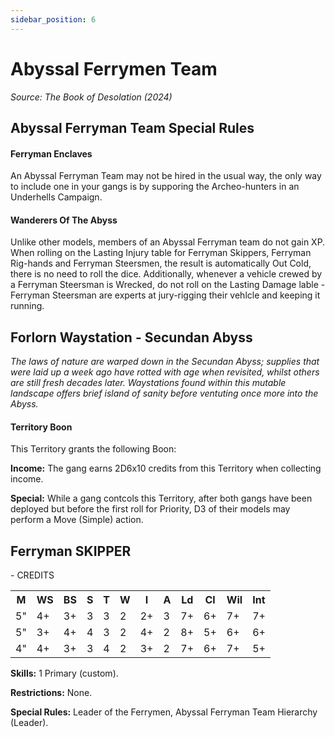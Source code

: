 ```yaml
---
sidebar_position: 6
---
```


# Abyssal Ferrymen Team
_Source: The Book of Desolation (2024)_

Abyssal Ferryman Team Special Rules[​](#abyssal-ferryman-team-special-rules "Direct link to Abyssal Ferryman Team Special Rules")
------------------------------------------------------

#### Ferryman Enclaves[​](#ferryman-enclaves "Direct link to Ferryman Enclaves") 
An Abyssal Ferryman Team may not be hired in the usual way, the only way to include one in your gangs is by supporing the Archeo-hunters in an Underhells Campaign. 

#### Wanderers Of The Abyss[​](#wanderers-of-the-abyss "Direct link to Wanderers Of The Abyss") 
Unlike other models, members of an Abyssal Ferryman team do not gain XP. When rolling on the Lasting Injury table for Ferryman Skippers, Ferryman Rig-hands and Ferryman Steersmen, the result is automatically Out Cold, there is no need to roll the dice. Additionally, whenever a vehicle crewed by a Ferryman Steersman is Wrecked, do not roll on the Lasting Damage lable - Ferryman Steersman are experts at jury-rigging their vehlcle and keeping it running. 

Forlorn Waystation - Secundan Abyss[​](#fornlorn-waystation-secundan-abyss "Direct link to Fornlorn Waystation - Secundan Abyss")
---------------------------------------------------

_The laws of nature are warped down in the Secundan Abyss; supplies that were laid up a week ago have rotted with age when revisited, whilst others are still fresh decades later. Waystations found within this mutable landscape offers brief island of sanity before ventuting once more into the Abyss._

#### Territory Boon[​](#territory-boon-1 "Direct link to Territory Boon")
This Territory grants the following Boon:

**Income:** The gang earns 2D6x10 credits from this Territory when collecting income.

**Special:** While a gang contcols this Territory, after both gangs have been deployed but before the first roll for Priority, D3 of their models may perform a Move (Simple) action. 

<div class="fighter-card">
  <div class="card-header">
    <div class="header-container">
      <h2 class="fighter-type">Ferryman SKIPPER</h2>
      <div class="credits">- <span>CREDITS</span></div>
    </div>
  </div>
  <div class="card-body">
    <table class="stats-table">
      <tr>
        <th class="physical-stat">M</th>
        <th class="physical-stat">WS</th>
        <th class="physical-stat">BS</th>
        <th class="physical-stat">S</th>
        <th class="physical-stat">T</th>
        <th class="physical-stat">W</th>
        <th class="physical-stat">I</th>
        <th class="physical-stat">A</th>
        <th class="mental-stat">Ld</th>
        <th class="mental-stat">Cl</th>
        <th class="mental-stat">Wil</th>
        <th class="mental-stat">Int</th>
      </tr>
      <tr>
        <td class="physical-stat">5"</td>
        <td class="physical-stat">4+</td>
        <td class="physical-stat">3+</td>
        <td class="physical-stat">3</td>
        <td class="physical-stat">3</td>
        <td class="physical-stat">2</td>
        <td class="physical-stat">2+</td>
        <td class="physical-stat">3</td>
        <td class="mental-stat">7+</td>
        <td class="mental-stat">6+</td>
        <td class="mental-stat">7+</td>
        <td class="mental-stat">7+</td>
      </tr>
      <tr>
        <td class="physical-stat">5"</td>
        <td class="physical-stat">3+</td>
        <td class="physical-stat">4+</td>
        <td class="physical-stat">4</td>
        <td class="physical-stat">3</td>
        <td class="physical-stat">2</td>
        <td class="physical-stat">4+</td>
        <td class="physical-stat">2</td>
        <td class="mental-stat">8+</td>
        <td class="mental-stat">5+</td>
        <td class="mental-stat">6+</td>
        <td class="mental-stat">6+</td>
      </tr>
      <tr>
        <td class="physical-stat">4"</td>
        <td class="physical-stat">4+</td>
        <td class="physical-stat">3+</td>
        <td class="physical-stat">3</td>
        <td class="physical-stat">4</td>
        <td class="physical-stat">2</td>
        <td class="physical-stat">3+</td>
        <td class="physical-stat">2</td>
        <td class="mental-stat">7+</td>
        <td class="mental-stat">6+</td>
        <td class="mental-stat">7+</td>
        <td class="mental-stat">5+</td>
      </tr>
    </table>
    <div class="info">
      <p><strong>Skills:</strong> 1 Primary (custom).</p>
      <p><strong>Restrictions:</strong> None.</p>
      <p><strong>Special Rules:</strong> Leader of the Ferrymen, Abyssal Ferryman Team Hierarchy (Leader).</p>
    </div>
  </div>
</div>
